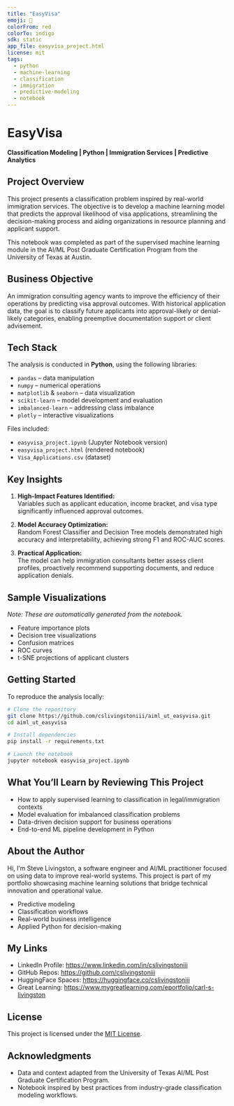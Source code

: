 ```yaml
---
title: "EasyVisa"
emoji: 🛂
colorFrom: red
colorTo: indigo
sdk: static
app_file: easyvisa_project.html
license: mit
tags:
  - python
  - machine-learning
  - classification
  - immigration
  - predictive-modeling
  - notebook
---
```


# EasyVisa  
**Classification Modeling | Python | Immigration Services | Predictive Analytics**

## Project Overview  
This project presents a classification problem inspired by real-world immigration services. The objective is to develop a machine learning model that predicts the approval likelihood of visa applications, streamlining the decision-making process and aiding organizations in resource planning and applicant support.

This notebook was completed as part of the supervised machine learning module in the AI/ML Post Graduate Certification Program from the University of Texas at Austin.

## Business Objective  
An immigration consulting agency wants to improve the efficiency of their operations by predicting visa approval outcomes. With historical application data, the goal is to classify future applicants into approval-likely or denial-likely categories, enabling preemptive documentation support or client advisement.

## Tech Stack  
The analysis is conducted in **Python**, using the following libraries:

- `pandas` – data manipulation  
- `numpy` – numerical operations  
- `matplotlib` & `seaborn` – data visualization  
- `scikit-learn` – model development and evaluation  
- `imbalanced-learn` – addressing class imbalance  
- `plotly` – interactive visualizations

Files included:
- `easyvisa_project.ipynb` (Jupyter Notebook version)  
- `easyvisa_project.html` (rendered notebook)  
- `Visa_Applications.csv` (dataset)

## Key Insights

1. **High-Impact Features Identified:**  
   Variables such as applicant education, income bracket, and visa type significantly influenced approval outcomes.

2. **Model Accuracy Optimization:**  
   Random Forest Classifier and Decision Tree models demonstrated high accuracy and interpretability, achieving strong F1 and ROC-AUC scores.

3. **Practical Application:**  
   The model can help immigration consultants better assess client profiles, proactively recommend supporting documents, and reduce application denials.

## Sample Visualizations  
*Note: These are automatically generated from the notebook.*

- Feature importance plots  
- Decision tree visualizations  
- Confusion matrices  
- ROC curves  
- t-SNE projections of applicant clusters

## Getting Started

To reproduce the analysis locally:

```bash
# Clone the repository
git clone https://github.com/cslivingstoniii/aiml_ut_easyvisa.git
cd aiml_ut_easyvisa

# Install dependencies
pip install -r requirements.txt

# Launch the notebook
jupyter notebook easyvisa_project.ipynb
```

## What You’ll Learn by Reviewing This Project

- How to apply supervised learning to classification in legal/immigration contexts
- Model evaluation for imbalanced classification problems
- Data-driven decision support for business operations
- End-to-end ML pipeline development in Python

## About the Author

Hi, I’m Steve Livingston, a software engineer and AI/ML practitioner focused on using data to improve real-world systems. This project is part of my portfolio showcasing machine learning solutions that bridge technical innovation and operational value.

- Predictive modeling
- Classification workflows
- Real-world business intelligence
- Applied Python for decision-making

## My Links

- LinkedIn Profile: https://www.linkedin.com/in/cslivingstoniii
- GitHub Repos: https://github.com/cslivingstoniii
- HuggingFace Spaces: https://huggingface.co/cslivingstoniii
- Great Learning: https://www.mygreatlearning.com/eportfolio/carl-s-livingston

## License

This project is licensed under the [MIT License](LICENSE).

## Acknowledgments

- Data and context adapted from the University of Texas AI/ML Post Graduate Certification Program.
- Notebook inspired by best practices from industry-grade classification modeling workflows.
